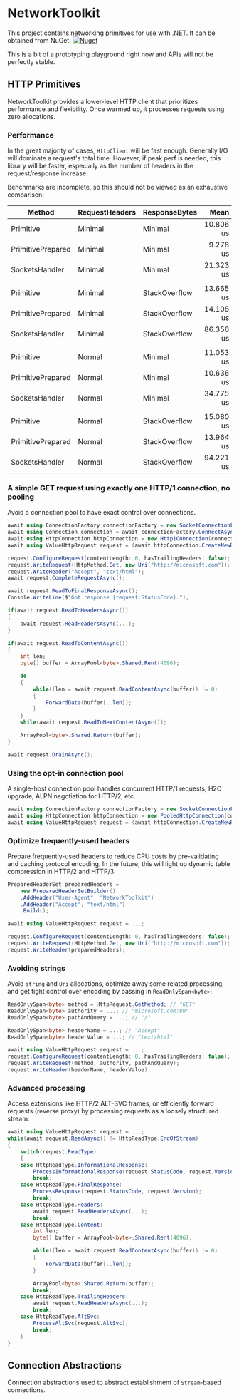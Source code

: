 # NetworkToolkit

This project contains networking primitives for use with .NET. It can be obtained from NuGet. [![Nuget](https://img.shields.io/nuget/v/NetworkToolkit)](https://www.nuget.org/packages/NetworkToolkit)

This is a bit of a prototyping playground right now and APIs will not be perfectly stable.

## HTTP Primitives

NetworkToolkit provides a lower-level HTTP client that prioritizes performance and flexibility. Once warmed up, it processes requests using zero allocations.

### Performance

In the great majority of cases, `HttpClient` will be fast enough. Generally I/O will dominate a request's total time. However, if peak perf is needed, this library will be faster, especially as the number of headers in the request/response increase.

Benchmarks are incomplete, so this should not be viewed as an exhaustive comparison:

|            Method | RequestHeaders | ResponseBytes |      Mean |     Error |    StdDev |    Median | Ratio | RatioSD |
|------------------ |--------------- |-------------- |----------:|----------:|----------:|----------:|------:|--------:|
|         Primitive |        Minimal |       Minimal | 10.806 us | 0.3304 us | 0.9741 us | 10.985 us |  0.51 |    0.05 |
| PrimitivePrepared |        Minimal |       Minimal |  9.278 us | 0.2091 us | 0.6066 us |  9.298 us |  0.44 |    0.04 |
|    SocketsHandler |        Minimal |       Minimal | 21.323 us | 0.4380 us | 1.2136 us | 21.442 us |  1.00 |    0.00 |
|                   |                |               |           |           |           |           |       |         |
|         Primitive |        Minimal | StackOverflow | 13.665 us | 0.6509 us | 1.9089 us | 13.187 us |  0.16 |    0.02 |
| PrimitivePrepared |        Minimal | StackOverflow | 14.108 us | 0.6328 us | 1.8559 us | 13.432 us |  0.17 |    0.03 |
|    SocketsHandler |        Minimal | StackOverflow | 86.356 us | 1.7149 us | 4.2707 us | 87.476 us |  1.00 |    0.00 |
|                   |                |               |           |           |           |           |       |         |
|         Primitive |         Normal |       Minimal | 11.053 us | 0.2498 us | 0.7366 us | 11.149 us |  0.32 |    0.03 |
| PrimitivePrepared |         Normal |       Minimal | 10.636 us | 0.2867 us | 0.8455 us | 10.701 us |  0.31 |    0.03 |
|    SocketsHandler |         Normal |       Minimal | 34.775 us | 0.6940 us | 1.9231 us | 35.172 us |  1.00 |    0.00 |
|                   |                |               |           |           |           |           |       |         |
|         Primitive |         Normal | StackOverflow | 15.080 us | 0.6158 us | 1.7866 us | 14.874 us |  0.16 |    0.03 |
| PrimitivePrepared |         Normal | StackOverflow | 13.964 us | 0.5963 us | 1.7490 us | 13.257 us |  0.15 |    0.02 |
|    SocketsHandler |         Normal | StackOverflow | 94.221 us | 2.4801 us | 7.3127 us | 96.337 us |  1.00 |    0.00 |

### A simple GET request using exactly one HTTP/1 connection, no pooling

Avoid a connection pool to have exact control over connections.

```c#
await using ConnectionFactory connectionFactory = new SocketConnectionFactory();
await using Connection connection = await connectionFactory.ConnectAsync(new DnsEndPoint("microsoft.com", 80));
await using HttpConnection httpConnection = new Http1Connection(connection);
await using ValueHttpRequest request = (await httpConnection.CreateNewRequestAsync(HttpPrimitiveVersion.Version11, HttpVersionPolicy.RequestVersionExact)).Value;

request.ConfigureRequest(contentLength: 0, hasTrailingHeaders: false);
request.WriteRequest(HttpMethod.Get, new Uri("http://microsoft.com"));
request.WriteHeader("Accept", "text/html");
await request.CompleteRequestAsync();

await request.ReadToFinalResponseAsync();
Console.WriteLine($"Got response {request.StatusCode}.");

if(await request.ReadToHeadersAsync())
{
    await request.ReadHeadersAsync(...);
}

if(await request.ReadToContentAsync())
{
    int len;
    byte[] buffer = ArrayPool<byte>.Shared.Rent(4096);

    do
    {
        while((len = await request.ReadContentAsync(buffer)) != 0)
        {
            ForwardData(buffer[..len]);
        }
    }
    while(await request.ReadToNextContentAsync());

    ArrayPool<byte>.Shared.Return(buffer);
}

await request.DrainAsync();
```

### Using the opt-in connection pool

A single-host connection pool handles concurrent HTTP/1 requests, H2C upgrade, ALPN negotiation for HTTP/2, etc.

```c#
await using ConnectionFactory connectionFactory = new SocketConnectionFactory();
await using HttpConnection httpConnection = new PooledHttpConnection(connectionFactory, new DnsEndPoint("microsoft.com", 80), sslTargetHost: null);
await using ValueHttpRequest request = (await httpConnection.CreateNewRequestAsync(HttpPrimitiveVersion.Version11, HttpVersionPolicy.RequestVersionExact)).Value;
```

### Optimize frequently-used headers

Prepare frequently-used headers to reduce CPU costs by pre-validating and caching protocol encoding. In the future, this will light up dynamic table compression in HTTP/2 and HTTP/3.

```c#
PreparedHeaderSet preparedHeaders =
    new PreparedHeaderSetBuilder()
    .AddHeader("User-Agent", "NetworkToolkit")
    .AddHeader("Accept", "text/html")
    .Build();

await using ValueHttpRequest request = ...;

request.ConfigureRequest(contentLength: 0, hasTrailingHeaders: false);
request.WriteRequest(HttpMethod.Get, new Uri("http://microsoft.com"));
request.WriteHeader(preparedHeaders);
```

### Avoiding strings

Avoid `string` and `Uri` allocations, optimize away some related processing, and get tight control over encoding by passing in `ReadOnlySpan<byte>`:

```c#
ReadOnlySpan<byte> method = HttpRequest.GetMethod; // "GET"
ReadOnlySpan<byte> authority = ...; // "microsoft.com:80"
ReadOnlySpan<byte> pathAndQuery = ...; // "/"

ReadOnlySpan<byte> headerName = ...; // "Accept"
ReadOnlySpan<byte> headerValue = ...; // "text/html"

await using ValueHttpRequest request = ...;
request.ConfigureRequest(contentLength: 0, hasTrailingHeaders: false);
request.WriteRequest(method, authority, pathAndQuery);
request.WriteHeader(headerName, headerValue);
```

### Advanced processing

Access extensions like HTTP/2 ALT-SVC frames, or efficiently forward requests (reverse proxy) by processing requests as a loosely structured stream:

```c#
await using ValueHttpRequest request = ...;
while(await request.ReadAsync() != HttpReadType.EndOfStream)
{
    switch(request.ReadType)
    {
    case HttpReadType.InformationalResponse:
        ProcessInformationalResponse(request.StatusCode, request.Version);
        break;
    case HttpReadType.FinalResponse:
        ProcessResponse(request.StatusCode, request.Version);
        break;
    case HttpReadType.Headers:
        await request.ReadHeadersAsync(...);
        break;
    case HttpReadType.Content:
        int len;
        byte[] buffer = ArrayPool<byte>.Shared.Rent(4096);

        while((len = await request.ReadContentAsync(buffer)) != 0)
        {
            ForwardData(buffer[..len]);
        }

        ArrayPool<byte>.Shared.Return(buffer);
        break;
    case HttpReadType.TrailingHeaders:
        await request.ReadHeadersAsync(...);
        break;
    case HttpReadType.AltSvc:
        ProcessAltSvc(request.AltSvc);
        break;
    }
}
```

## Connection Abstractions

Connection abstractions used to abstract establishment of `Stream`-based connections.